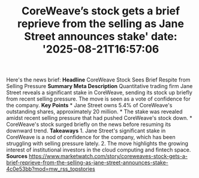 ﻿---
title: "CoreWeave’s stock gets a brief reprieve from the selling as Jane Street announces stake'
date: '2025-08-21T16:57:06"
category: "Markets"
summary: ""
slug: "coreweaves stock gets a brief reprieve from the selling as j"
source_urls:
  - "https://www.marketwatch.com/story/coreweaves-stock-gets-a-brief-reprieve-from-the-selling-as-jane-street-announces-stake-4c0e53bb?mod=mw_rss_topstories"
seo:
  title: "CoreWeave’s stock gets a brief reprieve from the selling as Jane Street announces stake | Hash n Hedge'
  description: '"
  keywords: ["news", "markets", "brief"]
---
Here's the news brief:  **Headline** CoreWeave Stock Sees Brief Respite from Selling Pressure  **Summary Meta Description** Quantitative trading firm Jane Street reveals a significant stake in CoreWeave, sending its stock up briefly from recent selling pressure. The move is seen as a vote of confidence for the company.  **Key Points**  * Jane Street owns 5.4% of CoreWeave's outstanding shares, approximately 20 million. * The stake was revealed amidst recent selling pressure that had pushed CoreWeave's stock down. * CoreWeave's stock surged briefly on the news before resuming its downward trend.  **Takeaways**  1. Jane Street's significant stake in CoreWeave is a nod of confidence for the company, which has been struggling with selling pressure lately. 2. The move highlights the growing interest of institutional investors in the cloud computing and fintech space.  **Sources** https://www.marketwatch.com/story/coreweaves-stock-gets-a-brief-reprieve-from-the-selling-as-jane-street-announces-stake-4c0e53bb?mod=mw_rss_topstories 
